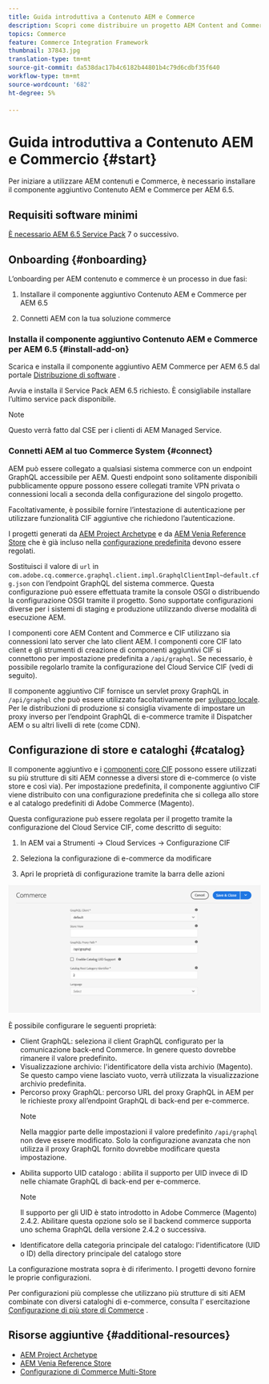 ```yaml
---
title: Guida introduttiva a Contenuto AEM e Commerce
description: Scopri come distribuire un progetto AEM Content and Commerce .
topics: Commerce
feature: Commerce Integration Framework
thumbnail: 37843.jpg
translation-type: tm+mt
source-git-commit: da538dac17b4c6182b44801b4c79d6cdbf35f640
workflow-type: tm+mt
source-wordcount: '682'
ht-degree: 5%

---
```


# Guida introduttiva a Contenuto AEM e Commercio {#start}

Per iniziare a utilizzare AEM contenuti e Commerce, è necessario installare il componente aggiuntivo Contenuto AEM e Commerce per AEM 6.5.

## Requisiti software minimi

[È necessario AEM 6.5 Service Pack](https://experience.adobe.com/#/downloads/content/software-distribution/en/aem.html) 7 o successivo.

## Onboarding {#onboarding}

L’onboarding per AEM contenuto e commerce è un processo in due fasi:

1. Installare il componente aggiuntivo Contenuto AEM e Commerce per AEM 6.5

2. Connetti AEM con la tua soluzione commerce

### Installa il componente aggiuntivo Contenuto AEM e Commerce per AEM 6.5 {#install-add-on}

Scarica e installa il componente aggiuntivo AEM Commerce per AEM 6.5 dal portale [Distribuzione di software](https://experience.adobe.com/#/downloads/content/software-distribution/en/aem.html) .

Avvia e installa il Service Pack AEM 6.5 richiesto. È consigliabile installare l’ultimo service pack disponibile.

>[!NOTE]
>
>Questo verrà fatto dal CSE per i clienti di AEM Managed Service.

### Connetti AEM al tuo Commerce System {#connect}

AEM può essere collegato a qualsiasi sistema commerce con un endpoint GraphQL accessibile per AEM. Questi endpoint sono solitamente disponibili pubblicamente oppure possono essere collegati tramite VPN privata o connessioni locali a seconda della configurazione del singolo progetto.

Facoltativamente, è possibile fornire l’intestazione di autenticazione per utilizzare funzionalità CIF aggiuntive che richiedono l’autenticazione.

I progetti generati da [AEM Project Archetype](https://github.com/adobe/aem-project-archetype) e da [AEM Venia Reference Store](https://github.com/adobe/aem-cif-guides-venia) che è già incluso nella [configurazione predefinita](https://github.com/adobe/aem-cif-guides-venia/blob/main/ui.config/src/main/content/jcr_root/apps/venia/osgiconfig/config/com.adobe.cq.commerce.graphql.client.impl.GraphqlClientImpl~default.cfg.json) devono essere regolati.

Sostituisci il valore di `url` in `com.adobe.cq.commerce.graphql.client.impl.GraphqlClientImpl~default.cfg.json` con l’endpoint GraphQL del sistema commerce. Questa configurazione può essere effettuata tramite la console OSGI o distribuendo la configurazione OSGI tramite il progetto. Sono supportate configurazioni diverse per i sistemi di staging e produzione utilizzando diverse modalità di esecuzione AEM.

I componenti core AEM Content and Commerce e CIF utilizzano sia connessioni lato server che lato client AEM. I componenti core CIF lato client e gli strumenti di creazione di componenti aggiuntivi CIF si connettono per impostazione predefinita a `/api/graphql`. Se necessario, è possibile regolarlo tramite la configurazione del Cloud Service CIF (vedi di seguito).

Il componente aggiuntivo CIF fornisce un servlet proxy GraphQL in `/api/graphql` che può essere utilizzato facoltativamente per [sviluppo locale](develop.md). Per le distribuzioni di produzione si consiglia vivamente di impostare un proxy inverso per l’endpoint GraphQL di e-commerce tramite il Dispatcher AEM o su altri livelli di rete (come CDN).

## Configurazione di store e cataloghi {#catalog}

Il componente aggiuntivo e i [componenti core CIF](https://github.com/adobe/aem-core-cif-components) possono essere utilizzati su più strutture di siti AEM connesse a diversi store di e-commerce (o viste store e così via). Per impostazione predefinita, il componente aggiuntivo CIF viene distribuito con una configurazione predefinita che si collega allo store e al catalogo predefiniti di Adobe Commerce (Magento).

Questa configurazione può essere regolata per il progetto tramite la configurazione del Cloud Service CIF, come descritto di seguito:

1. In AEM vai a Strumenti -> Cloud Services -> Configurazione CIF

2. Seleziona la configurazione di e-commerce da modificare

3. Apri le proprietà di configurazione tramite la barra delle azioni

![Configurazione dei Cloud Services CIF](/help/commerce/cif/assets/cif-cloud-service-config.png)

È possibile configurare le seguenti proprietà:

- Client GraphQL: seleziona il client GraphQL configurato per la comunicazione back-end Commerce. In genere questo dovrebbe rimanere il valore predefinito.
- Visualizzazione archivio: l&#39;identificatore della vista archivio (Magento). Se questo campo viene lasciato vuoto, verrà utilizzata la visualizzazione archivio predefinita.
- Percorso proxy GraphQL: percorso URL del proxy GraphQL in AEM per le richieste proxy all’endpoint GraphQL di back-end per e-commerce.
   >[!NOTE]
   >
   > Nella maggior parte delle impostazioni il valore predefinito `/api/graphql` non deve essere modificato. Solo la configurazione avanzata che non utilizza il proxy GraphQL fornito dovrebbe modificare questa impostazione.
- Abilita supporto UID catalogo : abilita il supporto per UID invece di ID nelle chiamate GraphQL di back-end per e-commerce.
   >[!NOTE]
   >
   > Il supporto per gli UID è stato introdotto in Adobe Commerce (Magento) 2.4.2. Abilitare questa opzione solo se il backend commerce supporta uno schema GraphQL della versione 2.4.2 o successiva.
- Identificatore della categoria principale del catalogo: l&#39;identificatore (UID o ID) della directory principale del catalogo store

La configurazione mostrata sopra è di riferimento. I progetti devono fornire le proprie configurazioni.

Per configurazioni più complesse che utilizzano più strutture di siti AEM combinate con diversi cataloghi di e-commerce, consulta l’ esercitazione [Configurazione di più store di Commerce](configuring/multi-store-setup.md) .

## Risorse aggiuntive {#additional-resources}

- [AEM Project Archetype](https://github.com/adobe/aem-project-archetype)
- [AEM Venia Reference Store](https://github.com/adobe/aem-cif-guides-venia)
- [Configurazione di Commerce Multi-Store](configuring/multi-store-setup.md)
